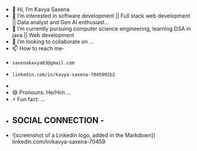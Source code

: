 - 👋 Hi, I’m Kavya Saxena
- 👀 I’m interested in software development || Full stack web development || Data analyst and Gen AI enthusiast...
- 🌱 I’m currently pursuing computer science engineering, learning DSA in java || Web development
- 💞️ I’m looking to collaborate on ...
- 📫 How to reach me-
-     saxenakavya03@gmail.com
-     linkedin.com/in/kavya-saxena-7045902b2
- 
- 😄 Pronouns: He/Him ...
- ⚡ Fun fact: ...
- ## SOCIAL CONNECTION -
- ![screenshot of a Linkedin logo, added in the Markdown]( linkedin.com/in/kavya-saxena-70459

<!---
20005-kavya/20005-kavya is a ✨ special ✨ repository because its `README.md` (this file) appears on your GitHub profile.
You can click the Preview link to take a look at your changes.
--->
